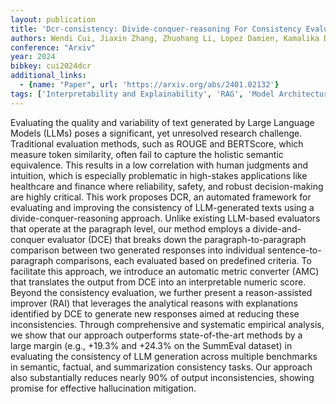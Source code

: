 ```yaml
---
layout: publication
title: 'Dcr-consistency: Divide-conquer-reasoning For Consistency Evaluation And Improvement Of Large Language Models'
authors: Wendi Cui, Jiaxin Zhang, Zhuohang Li, Lopez Damien, Kamalika Das, Bradley Malin, Sricharan Kumar
conference: "Arxiv"
year: 2024
bibkey: cui2024dcr
additional_links:
  - {name: "Paper", url: 'https://arxiv.org/abs/2401.02132'}
tags: ['Interpretability and Explainability', 'RAG', 'Model Architecture', 'Applications', 'Tools', 'BERT', 'Reinforcement Learning', 'Responsible AI']
---
```

Evaluating the quality and variability of text generated by Large Language
Models (LLMs) poses a significant, yet unresolved research challenge.
Traditional evaluation methods, such as ROUGE and BERTScore, which measure
token similarity, often fail to capture the holistic semantic equivalence. This
results in a low correlation with human judgments and intuition, which is
especially problematic in high-stakes applications like healthcare and finance
where reliability, safety, and robust decision-making are highly critical. This
work proposes DCR, an automated framework for evaluating and improving the
consistency of LLM-generated texts using a divide-conquer-reasoning approach.
Unlike existing LLM-based evaluators that operate at the paragraph level, our
method employs a divide-and-conquer evaluator (DCE) that breaks down the
paragraph-to-paragraph comparison between two generated responses into
individual sentence-to-paragraph comparisons, each evaluated based on
predefined criteria. To facilitate this approach, we introduce an automatic
metric converter (AMC) that translates the output from DCE into an
interpretable numeric score. Beyond the consistency evaluation, we further
present a reason-assisted improver (RAI) that leverages the analytical reasons
with explanations identified by DCE to generate new responses aimed at reducing
these inconsistencies. Through comprehensive and systematic empirical analysis,
we show that our approach outperforms state-of-the-art methods by a large
margin (e.g., +19.3% and +24.3% on the SummEval dataset) in evaluating the
consistency of LLM generation across multiple benchmarks in semantic, factual,
and summarization consistency tasks. Our approach also substantially reduces
nearly 90% of output inconsistencies, showing promise for effective
hallucination mitigation.

